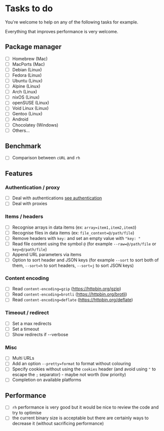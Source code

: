 # Tasks to do

You're welcome to help on any of the following tasks for example.

Everything that improves performance is very welcome.

## Package manager

- [ ] Homebrew (Mac)
- [ ] MacPorts (Mac)
- [ ] Debian (Linux)
- [ ] Fedora (Linux)
- [ ] Ubuntu (Linux)
- [ ] Alpine (Linux)
- [ ] Arch (Linux)
- [ ] nixOS (Linux)
- [ ] openSUSE (Linux)
- [ ] Void Linux (Linux)
- [ ] Gentoo (Linux)
- [ ] Android
- [ ] Chocolatey (Windows)
- [ ] Others...

## Benchmark

- [ ] Comparison between ```cURL``` and ```rh```

## Features

### Authentication / proxy

- [ ] Deal with authentications [see authentication](authentication.md)
- [ ] Deal with proxies

### Items / headers

- [ ] Recognise arrays in data items (ex: ```array=item1,item2,item3```)
- [ ] Recognise files in data items (ex: ```file_content=@/path/file```)
- [ ] Remove headers with ```key:``` and set an empty value with ```"key: "```
- [ ] Read file content using the symbol ```@``` (for example ```--raw=@/path/file``` or ```key=@/path/file```)
- [ ] Append URL parameters via items
- [ ] Option to sort header and JSON keys (for example ```--sort``` to sort both of them, ```--sort=h``` to sort headers, ```--sort=j``` to sort JSON keys)

### Content encoding

- [ ] Read ```content-encoding=gzip``` (https://httpbin.org/gzip)
- [ ] Read ```content-encoding=brotli``` (https://httpbin.org/brotli)
- [ ] Read ```content-encoding=deflate``` (https://httpbin.org/deflate)

### Timeout / redirect

- [ ] Set a max redirects
- [ ] Set a timeout
- [ ] Show redirects if --verbose

### Misc

- [ ] Multi URLs
- [ ] Add an option ```--pretty=format``` to format without colouring
- [ ] Specify cookies without using the ```cookies``` header (and avoid using ```"``` to escape the ```;``` separator) - maybe not worth (low priority)
- [ ] Completion on available platforms

## Performance

- [ ] ```rh``` performance is very good but it would be nice to review the code and try to optimise
- [ ] the current binary size is acceptable but there are certainly ways to decrease it (without sacrificing performance)
